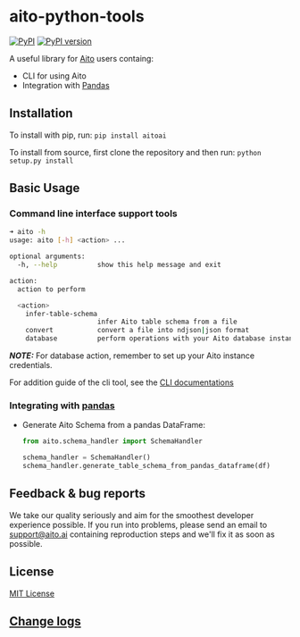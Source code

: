 # aito-python-tools 
[![PyPI](https://img.shields.io/pypi/pyversions/aitoai?style=plastic)](https://github.com/AitoDotAI/aito-python-tools) [![PyPI version](https://badge.fury.io/py/aitoai.svg)](https://badge.fury.io/py/aitoai)

A useful library for [Aito](https://aito.ai/) users containg: 
* CLI for using Aito
* Integration with [Pandas](https://pandas.pydata.org/)


## Installation

To install with pip, run: `pip install aitoai` 

To install from source, first clone the repository and then run: `python setup.py install`

## Basic Usage

### Command line interface support tools

```bash
➜ aito -h
usage: aito [-h] <action> ...

optional arguments:
  -h, --help          show this help message and exit

action:
  action to perform

  <action>
    infer-table-schema
                      infer Aito table schema from a file
    convert           convert a file into ndjson|json format
    database          perform operations with your Aito database instance

```

***NOTE:*** For database action, remember to set up your Aito instance credentials.

For addition guide of the cli tool, see the [CLI documentations](docs/cli.md)

### Integrating with [pandas](https://pandas.pydata.org/)

* Generate Aito Schema from a pandas DataFrame:
  ```python
  from aito.schema_handler import SchemaHandler

  schema_handler = SchemaHandler()
  schema_handler.generate_table_schema_from_pandas_dataframe(df)
  ```

## Feedback & bug reports
We take our quality seriously and aim for the smoothest developer experience possible. If you run into problems, please send an email to support@aito.ai containing reproduction steps and we'll fix it as soon as possible.

## License
[MIT License](LICENSE)

## [Change logs](docs/change_logs.md)
